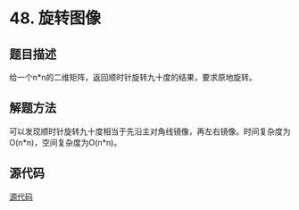 # 48. 旋转图像

## 题目描述

给一个n*n的二维矩阵，返回顺时针旋转九十度的结果，要求原地旋转。

## 解题方法

可以发现顺时针旋转九十度相当于先沿主对角线镜像，再左右镜像。时间复杂度为O(n\*n)，空间复杂度为O(n\*n)。

## 源代码

[源代码](../src/48-rotate-image.cpp)
